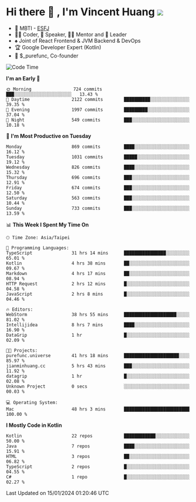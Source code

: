 # Hi there 👋 , I'm Vincent Huang ![](https://komarev.com/ghpvc/?username=Jian-Min-Huang)
- 👀 MBTI - [ESFJ](https://www.16personalities.com/esfj-personality)
- 👨‍💻 Coder, 🎤 Speaker, 👨‍🏫 Mentor and 🚀 Leader
- ♠️ Joint of React Frontend & JVM Backend & DevOps
- 🏆 Google Developer Expert (Kotlin)
- 💼 $_purefunc, Co-founder

<!--START_SECTION:waka-->
![Code Time](http://img.shields.io/badge/Code%20Time-3%2C261%20hrs%2052%20mins-blue)

**I'm an Early 🐤** 

```text
🌞 Morning                724 commits         ███░░░░░░░░░░░░░░░░░░░░░░   13.43 % 
🌆 Daytime                2122 commits        ██████████░░░░░░░░░░░░░░░   39.35 % 
🌃 Evening                1997 commits        █████████░░░░░░░░░░░░░░░░   37.04 % 
🌙 Night                  549 commits         ███░░░░░░░░░░░░░░░░░░░░░░   10.18 % 
```
📅 **I'm Most Productive on Tuesday** 

```text
Monday                   869 commits         ████░░░░░░░░░░░░░░░░░░░░░   16.12 % 
Tuesday                  1031 commits        █████░░░░░░░░░░░░░░░░░░░░   19.12 % 
Wednesday                826 commits         ████░░░░░░░░░░░░░░░░░░░░░   15.32 % 
Thursday                 696 commits         ███░░░░░░░░░░░░░░░░░░░░░░   12.91 % 
Friday                   674 commits         ███░░░░░░░░░░░░░░░░░░░░░░   12.50 % 
Saturday                 563 commits         ███░░░░░░░░░░░░░░░░░░░░░░   10.44 % 
Sunday                   733 commits         ███░░░░░░░░░░░░░░░░░░░░░░   13.59 % 
```


📊 **This Week I Spent My Time On** 

```text
🕑︎ Time Zone: Asia/Taipei

💬 Programming Languages: 
TypeScript               31 hrs 14 mins      ████████████████░░░░░░░░░   65.01 % 
Kotlin                   4 hrs 38 mins       ██░░░░░░░░░░░░░░░░░░░░░░░   09.67 % 
Markdown                 4 hrs 17 mins       ██░░░░░░░░░░░░░░░░░░░░░░░   08.94 % 
HTTP Request             2 hrs 12 mins       █░░░░░░░░░░░░░░░░░░░░░░░░   04.58 % 
JavaScript               2 hrs 8 mins        █░░░░░░░░░░░░░░░░░░░░░░░░   04.46 % 

🔥 Editors: 
WebStorm                 38 hrs 55 mins      ████████████████████░░░░░   81.02 % 
Intellijidea             8 hrs 7 mins        ████░░░░░░░░░░░░░░░░░░░░░   16.90 % 
DataGrip                 1 hr                █░░░░░░░░░░░░░░░░░░░░░░░░   02.09 % 

🐱‍💻 Projects: 
purefunc.universe        41 hrs 18 mins      █████████████████████░░░░   85.97 % 
jianminhuang.cc          5 hrs 43 mins       ███░░░░░░░░░░░░░░░░░░░░░░   11.92 % 
datagrip                 1 hr                █░░░░░░░░░░░░░░░░░░░░░░░░   02.08 % 
Unknown Project          0 secs              ░░░░░░░░░░░░░░░░░░░░░░░░░   00.03 % 

💻 Operating System: 
Mac                      48 hrs 3 mins       █████████████████████████   100.00 % 
```

**I Mostly Code in Kotlin** 

```text
Kotlin                   22 repos            ████████████░░░░░░░░░░░░░   50.00 % 
Java                     7 repos             ████░░░░░░░░░░░░░░░░░░░░░   15.91 % 
HTML                     3 repos             ██░░░░░░░░░░░░░░░░░░░░░░░   06.82 % 
TypeScript               2 repos             █░░░░░░░░░░░░░░░░░░░░░░░░   04.55 % 
C#                       1 repo              █░░░░░░░░░░░░░░░░░░░░░░░░   02.27 % 
```




 Last Updated on 15/01/2024 01:20:46 UTC
<!--END_SECTION:waka-->
